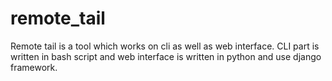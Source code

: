 # remote_tail
Remote tail is a tool which works on cli as well as web interface. CLI part is written in bash script and web interface is written in python and use django framework.
